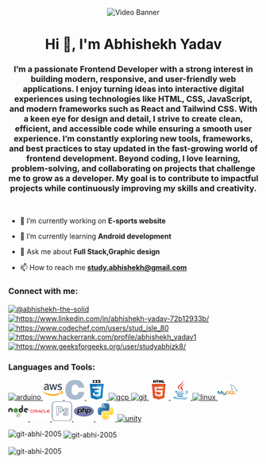 <!-- Video Banner (GIF) -->
<p align="center">
  <img src="https://64.media.tumblr.com/5ccc4b2c9f508d00d3021243417c5c17/1ce03b0f34264d21-38/s540x810/1b1bedbd16b1ecbf25fbe803659f36cf83e9619e.gifv" 
      alt="Video Banner" width="1000" height="300" />
</p>
<h1 align="center">Hi 👋, I'm Abhishekh Yadav</h1>
<h3 align="center">I’m a passionate Frontend Developer with a strong interest in building modern, responsive, and user-friendly web applications. I enjoy turning ideas into interactive digital experiences using technologies like HTML, CSS, JavaScript, and modern frameworks such as React and Tailwind CSS. With a keen eye for design and detail, I strive to create clean, efficient, and accessible code while ensuring a smooth user experience. I’m constantly exploring new tools, frameworks, and best practices to stay updated in the fast-growing world of frontend development. Beyond coding, I love learning, problem-solving, and collaborating on projects that challenge me to grow as a developer. My goal is to contribute to impactful projects while continuously improving my skills and creativity.</h3>

<p align="left"> <a href="https://twitter.com/" target="blank"><img src="https://img.shields.io/twitter/follow/?logo=twitter&style=for-the-badge" alt="" /></a> </p>

- 🔭 I’m currently working on **E-sports website**

- 🌱 I’m currently learning **Android development**

- 💬 Ask me about **Full Stack,Graphic design**

- 📫 How to reach me **study.abhishekh@gmail.com**

<h3 align="left">Connect with me:</h3>
<p align="left">
<a href="https://codepen.io/@abhishekh-the-solid" target="blank"><img align="center" src="https://raw.githubusercontent.com/rahuldkjain/github-profile-readme-generator/master/src/images/icons/Social/codepen.svg" alt="@abhishekh-the-solid" height="30" width="40" /></a>
<a href="https://linkedin.com/in/https://www.linkedin.com/in/abhishekh-yadav-72b12933b" target="blank"><img align="center" src="https://raw.githubusercontent.com/rahuldkjain/github-profile-readme-generator/master/src/images/icons/Social/linked-in-alt.svg" alt="https://www.linkedin.com/in/abhishekh-yadav-72b12933b/" height="30" width="40" /></a>
<a href="https://www.codechef.com/users/https://www.codechef.com/users/stud_isle_80" target="blank"><img align="center" src="https://cdn.jsdelivr.net/npm/simple-icons@3.1.0/icons/codechef.svg" alt="https://www.codechef.com/users/stud_isle_80" height="30" width="40" /></a>
<a href="https://www.hackerrank.com/https://www.hackerrank.com/profile/abhishekh_yadav1" target="blank"><img align="center" src="https://raw.githubusercontent.com/rahuldkjain/github-profile-readme-generator/master/src/images/icons/Social/hackerrank.svg" alt="https://www.hackerrank.com/profile/abhishekh_yadav1" height="30" width="40" /></a>
<a href="https://auth.geeksforgeeks.org/user/https://www.geeksforgeeks.org/user/studyabhizk8/" target="blank"><img align="center" src="https://raw.githubusercontent.com/rahuldkjain/github-profile-readme-generator/master/src/images/icons/Social/geeks-for-geeks.svg" alt="https://www.geeksforgeeks.org/user/studyabhizk8/" height="30" width="40" /></a>
</p>

<h3 align="left">Languages and Tools:</h3>
<p align="left"> <a href="https://www.arduino.cc/" target="_blank" rel="noreferrer"> <img src="https://cdn.worldvectorlogo.com/logos/arduino-1.svg" alt="arduino" width="40" height="40"/> </a> <a href="https://aws.amazon.com" target="_blank" rel="noreferrer"> <img src="https://raw.githubusercontent.com/devicons/devicon/master/icons/amazonwebservices/amazonwebservices-original-wordmark.svg" alt="aws" width="40" height="40"/> </a> <a href="https://www.cprogramming.com/" target="_blank" rel="noreferrer"> <img src="https://raw.githubusercontent.com/devicons/devicon/master/icons/c/c-original.svg" alt="c" width="40" height="40"/> </a> <a href="https://www.w3schools.com/css/" target="_blank" rel="noreferrer"> <img src="https://raw.githubusercontent.com/devicons/devicon/master/icons/css3/css3-original-wordmark.svg" alt="css3" width="40" height="40"/> </a> <a href="https://cloud.google.com" target="_blank" rel="noreferrer"> <img src="https://www.vectorlogo.zone/logos/google_cloud/google_cloud-icon.svg" alt="gcp" width="40" height="40"/> </a> <a href="https://git-scm.com/" target="_blank" rel="noreferrer"> <img src="https://www.vectorlogo.zone/logos/git-scm/git-scm-icon.svg" alt="git" width="40" height="40"/> </a> <a href="https://www.w3.org/html/" target="_blank" rel="noreferrer"> <img src="https://raw.githubusercontent.com/devicons/devicon/master/icons/html5/html5-original-wordmark.svg" alt="html5" width="40" height="40"/> </a> <a href="https://www.java.com" target="_blank" rel="noreferrer"> <img src="https://raw.githubusercontent.com/devicons/devicon/master/icons/java/java-original.svg" alt="java" width="40" height="40"/> </a> <a href="https://www.linux.org/" target="_blankns/d" rel="noreferrer"> <img src="https://raw.githubusercontent.com/devicoevicon/master/icons/linux/linux-original.svg" alt="linux" width="40" height="40"/> </a> <a href="https://www.mysql.com/" target="_blank" rel="noreferrer"> <img src="https://raw.githubusercontent.com/devicons/devicon/master/icons/mysql/mysql-original-wordmark.svg" alt="mysql" width="40" height="40"/> </a> <a href="https://nodejs.org" target="_blank" rel="noreferrer"> <img src="https://raw.githubusercontent.com/devicons/devicon/master/icons/nodejs/nodejs-original-wordmark.svg" alt="nodejs" width="40" height="40"/> </a> <a href="https://www.oracle.com/" target="_blank" rel="noreferrer"> <img src="https://raw.githubusercontent.com/devicons/devicon/master/icons/oracle/oracle-original.svg" alt="oracle" width="40" height="40"/> </a> <a href="https://www.photoshop.com/en" target="_blank" rel="noreferrer"> <img src="https://raw.githubusercontent.com/devicons/devicon/master/icons/photoshop/photoshop-line.svg" alt="photoshop" width="40" height="40"/> </a> <a href="https://www.php.net" target="_blank" rel="noreferrer"> <img src="https://raw.githubusercontent.com/devicons/devicon/master/icons/php/php-original.svg" alt="php" width="40" height="40"/> </a> <a href="https://www.python.org" target="_blank" rel="noreferrer"> <img src="https://raw.githubusercontent.com/devicons/devicon/master/icons/python/python-original.svg" alt="python" width="40" height="40"/> </a> <a href="https://unity.com/" target="_blank" rel="noreferrer"> <img src="https://www.vectorlogo.zone/logos/unity3d/unity3d-icon.svg" alt="unity" width="40" height="40"/> </a> </p>

<p><img align="left" src="https://github-readme-stats.vercel.app/api/top-langs?username=git-abhi-2005&show_icons=true&locale=en&layout=compact" alt="git-abhi-2005" /></p>

<p>&nbsp;<img align="center" src="https://github-readme-stats.vercel.app/api?username=git-abhi-2005&show_icons=true&locale=en" alt="git-abhi-2005" /></p>

<p><img align="center" src="https://github-readme-streak-stats.herokuapp.com/?user=git-abhi-2005&" alt="git-abhi-2005" /></p>
